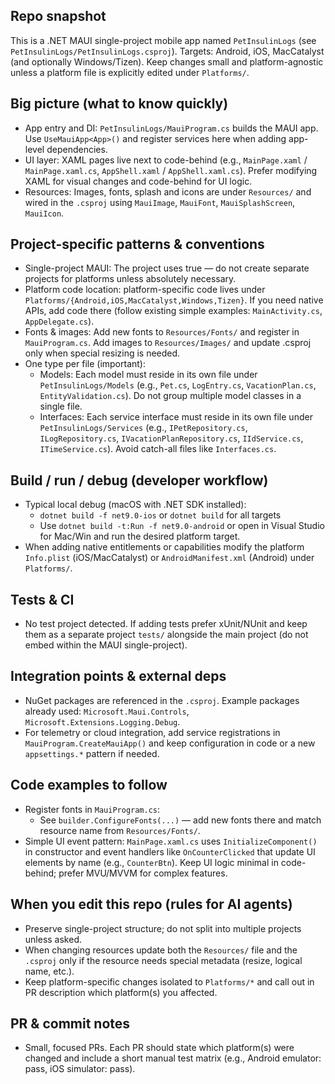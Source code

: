 ## Repo snapshot

This is a .NET MAUI single-project mobile app named `PetInsulinLogs` (see `PetInsulinLogs/PetInsulinLogs.csproj`). Targets: Android, iOS, MacCatalyst (and optionally Windows/Tizen). Keep changes small and platform-agnostic unless a platform file is explicitly edited under `Platforms/`.

## Big picture (what to know quickly)

- App entry and DI: `PetInsulinLogs/MauiProgram.cs` builds the MAUI app. Use `UseMauiApp<App>()` and register services here when adding app-level dependencies.
- UI layer: XAML pages live next to code-behind (e.g., `MainPage.xaml` / `MainPage.xaml.cs`, `AppShell.xaml` / `AppShell.xaml.cs`). Prefer modifying XAML for visual changes and code-behind for UI logic.
- Resources: Images, fonts, splash and icons are under `Resources/` and wired in the `.csproj` using `MauiImage`, `MauiFont`, `MauiSplashScreen`, `MauiIcon`.

## Project-specific patterns & conventions

- Single-project MAUI: The project uses <SingleProject>true</SingleProject> — do not create separate projects for platforms unless absolutely necessary.
- Platform code location: platform-specific code lives under `Platforms/{Android,iOS,MacCatalyst,Windows,Tizen}`. If you need native APIs, add code there (follow existing simple examples: `MainActivity.cs`, `AppDelegate.cs`).
- Fonts & images: Add new fonts to `Resources/Fonts/` and register in `MauiProgram.cs`. Add images to `Resources/Images/` and update .csproj only when special resizing is needed.
 - One type per file (important):
   - Models: Each model must reside in its own file under `PetInsulinLogs/Models` (e.g., `Pet.cs`, `LogEntry.cs`, `VacationPlan.cs`, `EntityValidation.cs`). Do not group multiple model classes in a single file.
   - Interfaces: Each service interface must reside in its own file under `PetInsulinLogs/Services` (e.g., `IPetRepository.cs`, `ILogRepository.cs`, `IVacationPlanRepository.cs`, `IIdService.cs`, `ITimeService.cs`). Avoid catch-all files like `Interfaces.cs`.

## Build / run / debug (developer workflow)

- Typical local debug (macOS with .NET SDK installed):
  - `dotnet build -f net9.0-ios` or `dotnet build` for all targets
  - Use `dotnet build -t:Run -f net9.0-android` or open in Visual Studio for Mac/Win and run the desired platform target.
- When adding native entitlements or capabilities modify the platform `Info.plist` (iOS/MacCatalyst) or `AndroidManifest.xml` (Android) under `Platforms/`.

## Tests & CI

- No test project detected. If adding tests prefer xUnit/NUnit and keep them as a separate project `tests/` alongside the main project (do not embed within the MAUI single-project).

## Integration points & external deps

- NuGet packages are referenced in the `.csproj`. Example packages already used: `Microsoft.Maui.Controls`, `Microsoft.Extensions.Logging.Debug`.
- For telemetry or cloud integration, add service registrations in `MauiProgram.CreateMauiApp()` and keep configuration in code or a new `appsettings.*` pattern if needed.

## Code examples to follow

- Register fonts in `MauiProgram.cs`:
  - See `builder.ConfigureFonts(...)` — add new fonts there and match resource name from `Resources/Fonts/`.
- Simple UI event pattern: `MainPage.xaml.cs` uses `InitializeComponent()` in constructor and event handlers like `OnCounterClicked` that update UI elements by name (e.g., `CounterBtn`). Keep UI logic minimal in code-behind; prefer MVU/MVVM for complex features.

## When you edit this repo (rules for AI agents)

- Preserve single-project structure; do not split into multiple projects unless asked.
- When changing resources update both the `Resources/` file and the `.csproj` only if the resource needs special metadata (resize, logical name, etc.).
- Keep platform-specific changes isolated to `Platforms/*` and call out in PR description which platform(s) you affected.

## PR & commit notes

- Small, focused PRs. Each PR should state which platform(s) were changed and include a short manual test matrix (e.g., Android emulator: pass, iOS simulator: pass).
